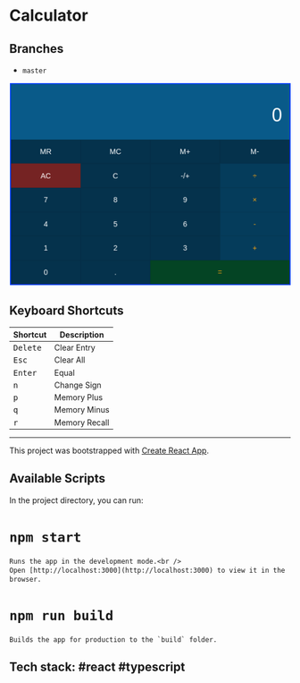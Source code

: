 # Calculator

## Branches
* `master`

![calculator-front-end](/src/screenshots/screenshot.png?raw=true "images")

## Keyboard Shortcuts
| Shortcut          | Description   |
|-------------------|---------------|
| <kbd>Delete</kbd> | Clear Entry   |
| <kbd>Esc</kbd>    | Clear All     |
| <kbd>Enter</kbd>  | Equal         |
| <kbd>n</kbd>      | Change Sign   |
| <kbd>p</kbd>      | Memory Plus   |
| <kbd>q</kbd>      | Memory Minus  |
| <kbd>r</kbd>      | Memory Recall |

---

This project was bootstrapped with [Create React App](https://github.com/facebook/create-react-app).

## Available Scripts

In the project directory, you can run:

# `npm start`

```
Runs the app in the development mode.<br />
Open [http://localhost:3000](http://localhost:3000) to view it in the browser.

```

# `npm run build`

```
Builds the app for production to the `build` folder.
```

## Tech stack: #react #typescript